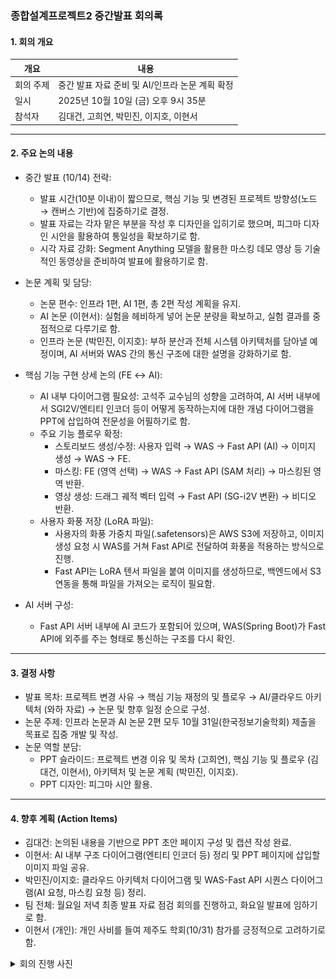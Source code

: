 ### 종합설계프로젝트2 중간발표 회의록

#### 1. 회의 개요

| 개요      | 내용                                            |
| --------- | ----------------------------------------------- |
| 회의 주제 | 중간 발표 자료 준비 및 AI/인프라 논문 계획 확정 |
| 일시      | 2025년 10월 10일 (금) 오후 9시 35분             |
| 참석자    | 김대건, 고희연, 박민진, 이지호, 이현서          |

---

#### 2. 주요 논의 내용

-   중간 발표 (10/14) 전략:

    -   발표 시간(10분 이내)이 짧으므로, 핵심 기능 및 변경된 프로젝트 방향성(노드 → 캔버스 기반)에 집중하기로 결정.
    -   발표 자료는 각자 맡은 부분을 작성 후 디자인을 입히기로 했으며, 피그마 디자인 시안을 활용하여 통일성을 확보하기로 함.
    -   시각 자료 강화: Segment Anything 모델을 활용한 마스킹 데모 영상 등 기술적인 동영상을 준비하여 발표에 활용하기로 함.

-   논문 계획 및 담당:

    -   논문 편수: 인프라 1편, AI 1편, 총 2편 작성 계획을 유지.
    -   AI 논문 (이현서): 실험을 헤비하게 넣어 논문 분량을 확보하고, 실험 결과를 중점적으로 다루기로 함.
    -   인프라 논문 (박민진, 이지호): 부하 분산과 전체 시스템 아키텍처를 담아낼 예정이며, AI 서버와 WAS 간의 통신 구조에 대한 설명을 강화하기로 함.

-   핵심 기능 구현 상세 논의 (FE ↔ AI):

    -   AI 내부 다이어그램 필요성: 고석주 교수님의 성향을 고려하여, AI 서버 내부에서 SGI2V/엔티티 인코더 등이 어떻게 동작하는지에 대한 개념 다이어그램을 PPT에 삽입하여 전문성을 어필하기로 함.
    -   주요 기능 플로우 확정:
        -   스토리보드 생성/수정: 사용자 입력 → WAS → Fast API (AI) → 이미지 생성 → WAS → FE.
        -   마스킹: FE (영역 선택) → WAS → Fast API (SAM 처리) → 마스킹된 영역 반환.
        -   영상 생성: 드래그 궤적 벡터 입력 → Fast API (SG-i2V 변환) → 비디오 반환.
    -   사용자 화풍 저장 (LoRA 파일):
        -   사용자의 화풍 가중치 파일(.safetensors)은 AWS S3에 저장하고, 이미지 생성 요청 시 WAS를 거쳐 Fast API로 전달하여 화풍을 적용하는 방식으로 진행.
        -   Fast API는 LoRA 텐서 파일을 붙여 이미지를 생성하므로, 백엔드에서 S3 연동을 통해 파일을 가져오는 로직이 필요함.

-   AI 서버 구성:
    -   Fast API 서버 내부에 AI 코드가 포함되어 있으며, WAS(Spring Boot)가 Fast API에 외주를 주는 형태로 통신하는 구조를 다시 확인.

---

#### 3. 결정 사항

-   발표 목차: 프로젝트 변경 사유 → 핵심 기능 재정의 및 플로우 → AI/클라우드 아키텍처 (와하 자료) → 논문 및 향후 일정 순으로 구성.
-   논문 주제: 인프라 논문과 AI 논문 2편 모두 10월 31일(한국정보기술학회) 제출을 목표로 집중 개발 및 작성.
-   논문 역할 분담:
    -   PPT 슬라이드: 프로젝트 변경 이유 및 목차 (고희연), 핵심 기능 및 플로우 (김대건, 이현서), 아키텍처 및 논문 계획 (박민진, 이지호).
    -   PPT 디자인: 피그마 시안 활용.

---

#### 4. 향후 계획 (Action Items)

-   김대건: 논의된 내용을 기반으로 PPT 초안 페이지 구성 및 캡션 작성 완료.
-   이현서: AI 내부 구조 다이어그램(엔티티 인코더 등) 정리 및 PPT 페이지에 삽입할 이미지 파일 공유.
-   박민진/이지호: 클라우드 아키텍처 다이어그램 및 WAS-Fast API 시퀀스 다이어그램(AI 요청, 마스킹 요청 등) 정리.
-   팀 전체: 월요일 저녁 최종 발표 자료 점검 회의를 진행하고, 화요일 발표에 임하기로 함.
-   이현서 (개인): 개인 사비를 들여 제주도 학회(10/31) 참가를 긍정적으로 고려하기로 함.

<details>
    <summary>
        회의 진행 사진
    </summary>
    <img src="./assets/251010.jpg"/>    
</details>
